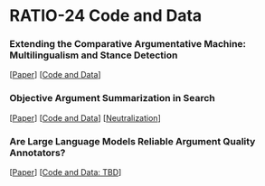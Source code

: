 # RATIO-24 Code and Data

### Extending the Comparative Argumentative Machine: Multilingualism and Stance Detection

[[Paper](https://webis.de/publications.html#nikishina_2024)] [[Code and Data](https://github.com/webis-de/ratio24-multilingual-cam)]

### Objective Argument Summarization in Search

[[Paper](https://link.springer.com/chapter/10.1007/978-3-031-63536-6_20)] [[Code and Data](https://github.com/shahbazsyed/oasis-demo)] [[Neutralization](https://github.com/timonziegenbein/inappropriateness-mitigation)]


### Are Large Language Models Reliable Argument Quality Annotators?
[[Paper](https://webis.de/publications.html#mirzakhmedova_2024b)] [[Code and Data: TBD](#)]
